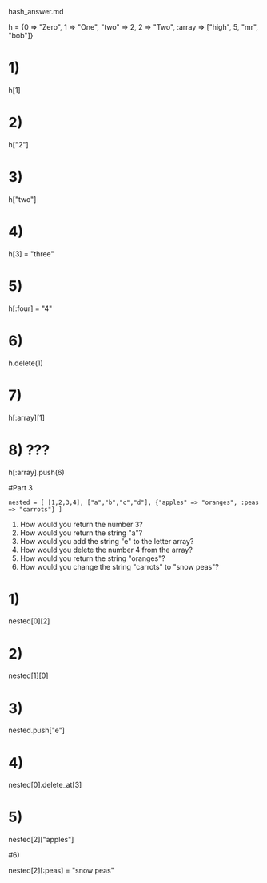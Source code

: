 hash_answer.md

h = {0 => "Zero", 1 => "One", "two" => 2, 2 => "Two", :array => ["high", 5, "mr", "bob"]}

# 1)

 h[1]

# 2)

 h["2"]

# 3)

h["two"]

 # 4)

 h[3] = "three"

 # 5)

 h[:four] = "4"

 # 6) 

 h.delete(1)


 # 7) 

 h[:array][1]

 # 8)   ???

 h[:array].push(6)

 #Part 3

 ```
nested = [ [1,2,3,4], ["a","b","c","d"], {"apples" => "oranges", :peas => "carrots"} ]
```

1. How would you return the number 3?
2. How would you return the string "a"?
3. How would you add the string "e" to the letter array?
4. How would you delete the number 4 from the array?
5. How would you return the string "oranges"?
6. How would you change the string "carrots" to "snow peas"?

 # 1)

nested[0][2]

 # 2)

nested[1][0] 

 # 3)

nested.push["e"]

 # 4)

nested[0].delete_at[3]

 # 5)

nested[2]["apples"] 

 #6)

nested[2][:peas] = "snow peas"

  

